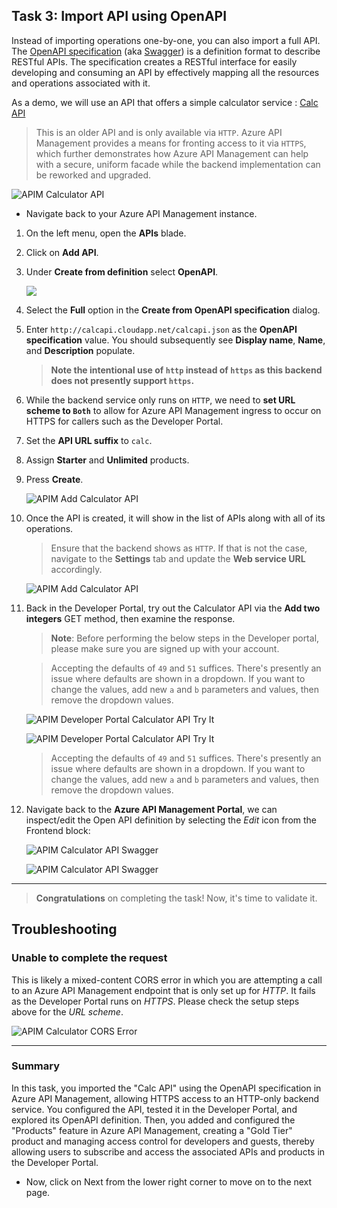 ## Task 3: Import API using OpenAPI

Instead of importing operations one-by-one, you can also import a full API. The [OpenAPI specification](https://www.openapis.org/) (aka [Swagger](https://swagger.io)) is a definition format to describe RESTful APIs. The specification creates a RESTful interface for easily developing and consuming an API by effectively mapping all the resources and operations associated with it.

As a demo, we will use an API that offers a simple calculator service : [Calc API](http://calcapi.cloudapp.net)

> This is an older API and is only available via `HTTP`. Azure API Management provides a means for fronting access to it via `HTTPS`, which further demonstrates how Azure API Management can help with a secure, uniform facade while the backend implementation can be reworked and upgraded.

   ![APIM Calculator API](media2/01.png)

- Navigate back to your Azure API Management instance.

1. On the left menu, open the **APIs** blade.  
1. Click on **Add API**.  
1. Under **Create from definition** select **OpenAPI**.

      ![](media/b.png)
   
1. Select the **Full** option in the **Create from OpenAPI specification** dialog.  
1. Enter `http://calcapi.cloudapp.net/calcapi.json` as the **OpenAPI specification** value. You should subsequently see **Display name**, **Name**, and **Description** populate.  

   > **Note the intentional use of `http` instead of `https` as this backend does not presently support `https`.**  

1. While the backend service only runs on `HTTP`, we need to **set URL scheme to `Both`** to allow for Azure API Management ingress to occur on HTTPS for callers such as the Developer Portal.  
1. Set the **API URL suffix** to `calc`.  
1. Assign **Starter** and **Unlimited** products.  
1. Press **Create**.  

      ![APIM Add Calculator API](media2/opeai-api.png)

1. Once the API is created, it will show in the list of APIs along with all of its operations.

   > Ensure that the backend shows as `HTTP`. If that is not the case, navigate to the **Settings** tab and update the **Web service URL** accordingly.

      ![APIM Add Calculator API](media2/03.png)

1. Back in the Developer Portal, try out the Calculator API via the **Add two integers** GET method, then examine the response.  

   > **Note**: Before performing the below steps in the Developer portal, please make sure you are signed up with your account.

   > Accepting the defaults of `49` and `51` suffices. There's presently an issue where defaults are shown in a dropdown. If you want to change the values, add new `a` and `b` parameters and values, then remove the dropdown values.

      ![APIM Developer Portal Calculator API Try It](media2/04.png)

      ![APIM Developer Portal Calculator API Try It](media2/05.png)

    > Accepting the defaults of `49` and `51` suffices. There's presently an issue where defaults are shown in a dropdown. If you want to change the values, add new `a` and `b` parameters and values, then remove the dropdown values.

1. Navigate back to the **Azure API Management Portal**, we can inspect/edit the Open API definition by selecting the *Edit* icon from the Frontend block:

      ![APIM Calculator API Swagger](media2/06.png)

      ![APIM Calculator API Swagger](media2/07.png)

---


> **Congratulations** on completing the task! Now, it's time to validate it.
<validation step="d33e0436-d40e-45c1-9efb-88a15365af11" />

## Troubleshooting

### Unable to complete the request

This is likely a mixed-content CORS error in which you are attempting a call to an Azure API Management endpoint that is only set up for *HTTP*. It fails as the Developer Portal runs on *HTTPS*. Please check the setup steps above for the _URL scheme_.

![APIM Calculator CORS Error](../../assets/images/apim-calc-cors-error.png)

---
### Summary
In this task, you imported the "Calc API" using the OpenAPI specification in Azure API Management, allowing HTTPS access to an HTTP-only backend service. You configured the API, tested it in the Developer Portal, and explored its OpenAPI definition.
Then, you added and configured the "Products" feature in Azure API Management, creating a "Gold Tier" product and managing access control for developers and guests, thereby allowing users to subscribe and access the associated APIs and products in the Developer Portal.
- Now, click on Next from the lower right corner to move on to the next page.
